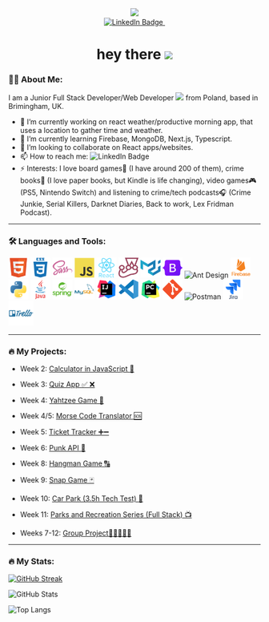 <div id="header" align="center">
  <img src="https://media.giphy.com/media/M9gbBd9nbDrOTu1Mqx/giphy.gif" width="100"/>
</div>

<div id="badges" align="center">
  <a href="https://www.linkedin.com/in/dorota-b-304064229/">
    <img src="https://img.shields.io/badge/LinkedIn-blue?logo=linkedin&logoColor=white" alt="LinkedIn Badge"/>
  </a>
  <img src="https://komarev.com/ghpvc/?username=DorBia&style=flat-square&color=blue" alt=""/>
</div>

<h1 align="center">
  hey there
  <img src="https://media.giphy.com/media/hvRJCLFzcasrR4ia7z/giphy.gif" width="30px"/>
</h1>

### :woman_technologist: About Me:

I am a Junior Full Stack Developer/Web Developer <img src="https://media.giphy.com/media/WUlplcMpOCEmTGBtBW/giphy.gif" width="30"> from Poland, based in Brimingham, UK.

- 🔭 I’m currently working on react weather/productive morning app, that uses a location to gather time and weather.
- 🌱 I’m currently learning Firebase, MongoDB, Next.js, Typescript.
- 👯 I’m looking to collaborate on React apps/websites.
- 📫 How to reach me: <img src="https://img.shields.io/badge/LinkedIn-blue?logo=linkedin&logoColor=white" alt="LinkedIn Badge"/>
- ⚡ Interests: I love board games🎲 (I have around 200 of them), crime books📖 (I love paper books, but Kindle is life changing), video games🎮 (PS5, Nintendo Switch) and listening to crime/tech podcasts🎧 (Crime Junkie, Serial Killers, Darknet Diaries, Back to work, Lex Fridman Podcast).

---

### :hammer_and_wrench: Languages and Tools:
<div>
  <img src="https://github.com/devicons/devicon/blob/master/icons/html5/html5-original.svg" title="HTML5" alt="HTML" width="40" height="40"/>
  <img src="https://github.com/devicons/devicon/blob/master/icons/css3/css3-plain-wordmark.svg"  title="CSS3" alt="CSS" width="40" height="40"/>
  <img src="https://github.com/devicons/devicon/blob/master/icons/sass/sass-original.svg"  title="SASS" alt="SASS" width="40" height="40"/>
  <img src="https://github.com/devicons/devicon/blob/master/icons/javascript/javascript-original.svg" title="JavaScript" alt="JavaScript" width="40" height="40"/>
  <img src="https://github.com/devicons/devicon/blob/master/icons/react/react-original-wordmark.svg" title="React" alt="React" width="40" height="40"/>
  <img src="https://github.com/devicons/devicon/blob/master/icons/jest/jest-plain.svg" title="Jest" alt="Jest" width="40" height="40"/>
  <img src="https://github.com/devicons/devicon/blob/master/icons/materialui/materialui-original.svg" title="Material UI" alt="Material UI" width="40" height="40"/>
  <img src="https://github.com/devicons/devicon/blob/master/icons/bootstrap/bootstrap-original.svg" title="Bootstrap" alt="Bootstrap" width="40" height="40"/>
  <img src="https://gw.alipayobjects.com/zos/rmsportal/KDpgvguMpGfqaHPjicRK.svg" title="Ant Design" alt="Ant Design" width="40" height="40"/>
  <img src="https://github.com/devicons/devicon/blob/master/icons/firebase/firebase-plain-wordmark.svg" title="Firebase" alt="Firebase" width="40" height="40"/>
  <img src="https://github.com/devicons/devicon/blob/master/icons/python/python-original.svg" title="Python" alt="Python" width="40" height="40"/>
  <img src="https://github.com/devicons/devicon/blob/master/icons/java/java-original-wordmark.svg" title="Java" alt="Java" width="40" height="40"/>
  <img src="https://github.com/devicons/devicon/blob/master/icons/spring/spring-original-wordmark.svg" title="Spring" alt="Spring" width="40" height="40"/>
  <img src="https://github.com/devicons/devicon/blob/master/icons/mysql/mysql-original-wordmark.svg" title="MySQL"  alt="MySQL" width="40" height="40"/>
  
  <img src="https://github.com/devicons/devicon/blob/master/icons/intellij/intellij-original.svg" title="IntelliJ" alt="IntelliJ" width="40" height="40"/>
  <img src="https://github.com/devicons/devicon/blob/master/icons/vscode/vscode-original.svg" title="VSCode" alt="VSCode" width="40" height="40"/>
  <img src="https://github.com/devicons/devicon/blob/master/icons/pycharm/pycharm-original.svg" title="PyCharm" alt="PyCharm" width="40" height="40"/>
  
  <img src="https://github.com/devicons/devicon/blob/master/icons/git/git-original.svg" title="Git" alt="Git" width="40" height="40"/>
  <img src="https://blog.scottlogic.com/mmcalroy/assets/postmanLogo.png" title="Postman" alt="Postman" width="40" height="40"/>
  <img src="https://github.com/devicons/devicon/blob/master/icons/jira/jira-original-wordmark.svg" title="Jira" alt="Jira" width="40" height="40"/>
  <img src="https://github.com/devicons/devicon/blob/master/icons/trello/trello-plain-wordmark.svg" title="Trello" alt="Trello" width="50" height="50"/>
</div>

---

### :fire: My Projects:

- Week 2: <a href="https://github.com/DorBia/calculator-js">Calculator in JavaScript 🧮</a>
- Week 3: <a href="https://github.com/DorBia/quiz-js">Quiz App ✅ ❌</a>
- Week 4: <a href="https://github.com/DorBia/yahtzee-js">Yahtzee Game 🎲</a>
- Week 4/5: <a href="https://github.com/DorBia/morse-code-translator-js">Morse Code Translator 🆘</a>
- Week 5: <a href="https://github.com/DorBia/ticket-tracker">Ticket Tracker ➕➖</a>
- Week 6: <a href="https://github.com/DorBia/punk-api">Punk API 🍻</a>
- Week 8: <a href="https://github.com/DorBia/hangman">Hangman Game 🔠</a>
- Week 9: <a href="https://github.com/DorBia/java-card-game">Snap Game 🃏</a>
- Week 10: <a href="https://github.com/DorBia/tech-test-car-park">Car Park (3.5h Tech Test) 🚗</a>
- Week 11: <a href="https://github.com/DorBia/Parks-And-Rec-full-stack">Parks and Recreation Series (Full Stack) 📺</a>

- Weeks 7-12: <a href="https://github.com/nology-tech/ecf-cms">Group Project🧍‍♀️🧍🧍‍♂️</a>

---

### :fire: My Stats:
[![GitHub Streak](http://github-readme-streak-stats.herokuapp.com?user=DorBia&theme=nightowl&hide_border=true&date_format=j%20M%5B%20Y%5D&stroke=2808F4&ring=0901DD&currStreakNum=3ADDC3)](https://git.io/streak-stats)

![GitHub Stats](https://github-readme-stats.vercel.app/api?username=DorBia&show_icons=true&theme=tokyonight&hide_border=true)

![Top Langs](https://github-readme-stats.vercel.app/api/top-langs/?username=DorBia&layout=compact&theme=tokyonight&hide_border=true)
